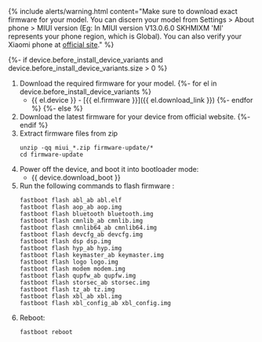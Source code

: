 {% include alerts/warning.html content="Make sure to download exact firmware for your model. You can discern your model from Settings > About phone > MIUI version (Eg: In MIUI version V13.0.6.0 SKHMIXM 'MI' represents your phone region, which is Global). You can also verify your Xiaomi phone at [official site](https://www.mi.com/global/verify)." %}

{%- if device.before_install_device_variants and device.before_install_device_variants.size > 0 %}
1. Download the required firmware for your model.
{%- for el in device.before_install_device_variants %}
   - {{ el.device }} - [{{ el.firmware }}]({{ el.download_link }})
{%- endfor %}
{%- else %}
1. Download the latest firmware for your device from official website.
{%- endif %}
2. Extract firmware files from zip
   ```
   unzip -qq miui_*.zip firmware-update/*
   cd firmware-update
   ```
3. Power off the device, and boot it into bootloader mode:
    * {{ device.download_boot }}
4. Run the following commands to flash firmware :
   ```
   fastboot flash abl_ab abl.elf
   fastboot flash aop_ab aop.img
   fastboot flash bluetooth bluetooth.img
   fastboot flash cmnlib_ab cmnlib.img
   fastboot flash cmnlib64_ab cmnlib64.img
   fastboot flash devcfg_ab devcfg.img
   fastboot flash dsp dsp.img
   fastboot flash hyp_ab hyp.img
   fastboot flash keymaster_ab keymaster.img
   fastboot flash logo logo.img
   fastboot flash modem modem.img
   fastboot flash qupfw_ab qupfw.img
   fastboot flash storsec_ab storsec.img
   fastboot flash tz_ab tz.img
   fastboot flash xbl_ab xbl.img
   fastboot flash xbl_config_ab xbl_config.img
   ```
5. Reboot:
   ```
   fastboot reboot
   ```

